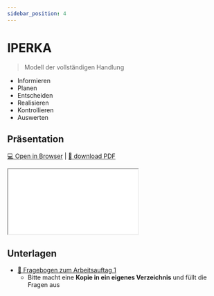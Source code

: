 ```yaml
---
sidebar_position: 4
---
```


# IPERKA

> Modell der vollständigen Handlung

- Informieren
- Planen
- Entscheiden
- Realisieren
- Kontrollieren
- Auswerten

## Präsentation

[:computer: Open in Browser](pathname:///slides/iperka) | [:floppy_disk: download PDF](pathname:///slides/iperka.pdf)

<iframe src="/bbzbl-modul-431/slides/iperka"></iframe>

## Unterlagen

- [:pencil: Fragebogen zum Arbeitsauftag 1](https://docs.google.com/spreadsheets/d/1nLLSKc_HXZzrvfeEwa79blUbbQoYpww23377OXSqYqk/edit#gid=0)
    - Bitte macht eine **Kopie in ein eigenes Verzeichnis** und füllt die Fragen aus

